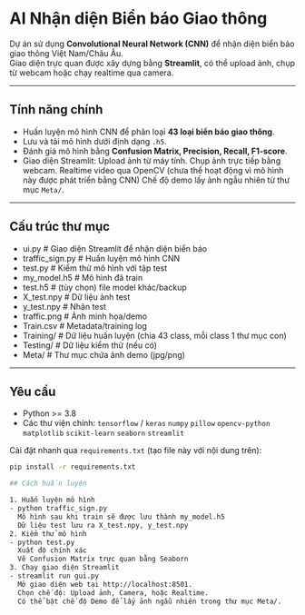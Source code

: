# AI Nhận diện Biển báo Giao thông

Dự án sử dụng **Convolutional Neural Network (CNN)** để nhận diện biển báo giao thông Việt Nam/Châu Âu.  
Giao diện trực quan được xây dựng bằng **Streamlit**, có thể upload ảnh, chụp từ webcam hoặc chạy realtime qua camera.  

---

## Tính năng chính
- Huấn luyện mô hình CNN để phân loại **43 loại biển báo giao thông**.
- Lưu và tải mô hình dưới định dạng `.h5`.
- Đánh giá mô hình bằng **Confusion Matrix, Precision, Recall, F1-score**.
- Giao diện Streamlit:
  Upload ảnh từ máy tính.
  Chụp ảnh trực tiếp bằng webcam.
  Realtime video qua OpenCV (chưa thể hoạt động vì mô hình này được phát triển bằng CNN)
  Chế độ demo lấy ảnh ngẫu nhiên từ thư mục `Meta/`.

---

## Cấu trúc thư mục
- ui.py # Giao diện Streamlit để nhận diện biển báo
- traffic_sign.py # Huấn luyện mô hình CNN
- test.py # Kiểm thử mô hình với tập test
- my_model.h5 # Mô hình đã train
- test.h5 # (tùy chọn) file model khác/backup
- X_test.npy # Dữ liệu ảnh test
- y_test.npy # Nhãn test
- traffic.png # Ảnh minh họa/demo
- Train.csv # Metadata/training log
- Training/ # Dữ liệu huấn luyện (chia 43 class, mỗi class 1 thư mục con)
- Testing/ # Dữ liệu kiểm thử (nếu có)
- Meta/ # Thư mục chứa ảnh demo (jpg/png)

---

## Yêu cầu 

- Python >= 3.8
- Các thư viện chính:
  `tensorflow` / `keras`
  `numpy`
  `pillow`
  `opencv-python`
  `matplotlib`
  `scikit-learn`
  `seaborn`
  `streamlit`

Cài đặt nhanh qua `requirements.txt` (tạo file này với nội dung trên):
```bash
pip install -r requirements.txt

## Cách huấn luyện

1. Huấn luyện mô hình
- python traffic_sign.py
  Mô hình sau khi train sẽ được lưu thành my_model.h5
  Dữ liệu test lưu ra X_test.npy, y_test.npy
2. Kiểm thử mô hình
- python test.py
  Xuất độ chính xác
  Vẽ Confusion Matrix trực quan bằng Seaborn
3. Chạy giao diện Streamlit
- streamlit run gui.py
  Mở giao diện web tại http://localhost:8501.
  Chọn chế độ: Upload ảnh, Camera, hoặc Realtime.
  Có thể bật chế độ Demo để lấy ảnh ngẫu nhiên trong thư mục Meta/.
